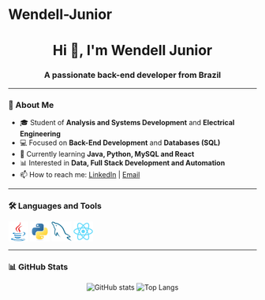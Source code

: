 # Wendell-Junior
<h1 align="center">Hi 👋, I'm Wendell Junior</h1>
<h3 align="center">A passionate back-end developer from Brazil</h3>

---

### 🚀 About Me
- 🎓 Student of **Analysis and Systems Development** and **Electrical Engineering**  
- 💻 Focused on **Back-End Development** and **Databases (SQL)**  
- 🌱 Currently learning **Java, Python, MySQL and React**  
- 📊 Interested in **Data, Full Stack Development and Automation**  
- 📫 How to reach me: [LinkedIn](https://www.linkedin.com/in/seu-perfil) | [Email](mailto:wbarbozajr03@gmail.com)

---

### 🛠️ Languages and Tools
<p align="left">
  <img src="https://raw.githubusercontent.com/devicons/devicon/master/icons/java/java-original.svg" alt="java" width="40" height="40"/>
  <img src="https://raw.githubusercontent.com/devicons/devicon/master/icons/python/python-original.svg" alt="python" width="40" height="40"/>
  <img src="https://raw.githubusercontent.com/devicons/devicon/master/icons/mysql/mysql-original.svg" alt="mysql" width="40" height="40"/>
  <img src="https://raw.githubusercontent.com/devicons/devicon/master/icons/react/react-original.svg" alt="react" width="40" height="40"/>
</p>

---

### 📊 GitHub Stats
<p align="center">
  <img src="https://github-readme-stats.vercel.app/api?username=Wendell-Junior&show_icons=true&theme=tokyonight" alt="GitHub stats"/>
  <img src="https://github-readme-stats.vercel.app/api/top-langs/?username=Wendell-Junior&layout=compact&theme=tokyonight" alt="Top Langs"/>
</p>

